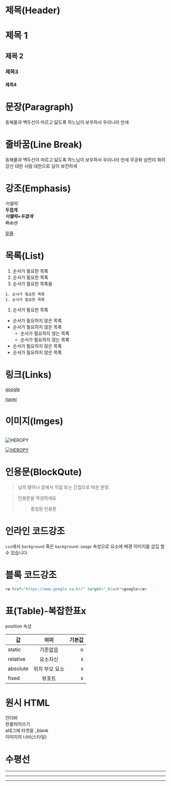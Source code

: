 <!-- #을 입력하면 h태그 대신 사용할 수 있다 -->
# 제목(Header)
# 제목 1
## 제목 2
### 제목3
#### 제목4


# 문장(Paragraph)

동해물과 백두산이 마르고 닳도록 하느님이 보우하사 우리나라 만세

# 줄바꿈(Line Break)

<!-- 띄어쓰기 두번/br태그 -->
동해물과 백두산이 마르고 닳도록 하느님이 보우하사   우리나라 만세 무궁화 삼천리 화려강산 대한 사람 대한으로 길이 보전하세

# 강조(Emphasis)

_이텔릭_  
**두껍게**  
**_이텔릭+두껍게_**  
~~취소선~~ 
 <!-- 이는 별로 사용하지 않음 -->
<u>밑줄</u>

# 목록(List)

1. 순서가 필요한 목록
1. 순서가 필요한 목록
1. 순서가 필요한 목록들
<!-- 들여쓰기 두번 -->
    1. 순서가 필요한 목록
    1. 순서가 필요한 목록
1. 순서가 필요한 목록

- 순서가 필요하지 않은 목록
- 순서가 필요하지 않은 목록
    - 순서가 필요하지 않는 목록
    - 순서가 필요하지 않는 목록
- 순서가 필요하지 않은 목록
- 순서가 필요하지 않은 목록

# 링크(Links)

[google](http://google.com)

[naver](http://naver.com "naver로 이동!")

# 이미지(Imges)

![]()

![HEROPY](https://heropy.blog/css/images/logo.png)

<!-- 이미지+링크 -->

[![HEROPY](https://heropy.blog/css/images/logo.png)](https://heropy.blog/)

# 인용문(BlockQute)

> 남의 말이나 글에서 직접 또는 간접으로 따온 문장.

> 인용문을 작성하세요
>>  중첩된 인용문

# 인라인 코드강조

`css`에서 `background` 혹은 `background-image` 속성으로 요소에 배경 이미지를 삽입 할 수 있습니다

# 블록 코드강조

<!-- css/js모두 가능 -->
<!-- 깃의 내용도 가능하며(bash), 문장의 경우 plaintext -->
```html
<a href="https://www.google.co.kr/" target="_blank">google</a>
```

# 표(Table)-복잡한표x

position 속성
<!-- :은 정렬을 선택 가능하게한다 -->

값 | 의미 | 기본값
--|:--:|--:
static |기준없음 | o
relative | 요소자신 |x
absolute | 위치  부모 요소 | x
fixed | 뷰포트 | x

# 원시 HTML

언더바  
한줄띄어쓰기  
a태그에 타겟을 _blank  
이미지의 너비(스타일)  

# 수평선

---
<!-- 위아래 두줄 -->
***
<!-- 위에한줄 -->
___
<!-- 밑에 한줄 -->